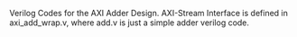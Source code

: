Verilog Codes for the AXI Adder Design.
AXI-Stream Interface is defined in axi_add_wrap.v, where add.v is just a simple adder verilog code.
